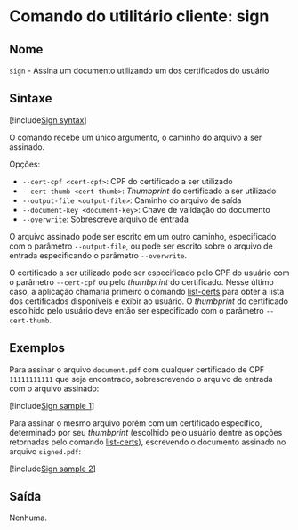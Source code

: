﻿# Comando do utilitário cliente: **sign**

## Nome

`sign` - Assina um documento utilizando um dos certificados do usuário

## Sintaxe

[!include[Sign syntax](../../../../../../includes/rest-pki/core/client-tool/sign-syntax.md)]

O comando recebe um único argumento, o caminho do arquivo a ser assinado.

Opções:

* `--cert-cpf <cert-cpf>`: CPF do certificado a ser utilizado
* `--cert-thumb <cert-thumb>`: *Thumbprint* do certificado a ser utilizado
* `--output-file <output-file>`: Caminho do arquivo de saída
* `--document-key <document-key>`: Chave de validação do documento
* `--overwrite`: Sobrescreve arquivo de entrada

O arquivo assinado pode ser escrito em um outro caminho, especificado com o parâmetro `--output-file`, ou pode ser escrito sobre o arquivo de entrada
especificando o parâmetro `--overwrite`.

O certificado a ser utilizado pode ser especificado pelo CPF do usuário com o parâmetro `--cert-cpf` ou pelo *thumbprint* do certificado. Nesse último caso,
a aplicação chamaria primeiro o comando [list-certs](list-certs.md) para obter a lista dos certificados disponíveis e exibir ao usuário. O *thumbprint* do certificado
escolhido pelo usuário deve então ser especificado com o parâmetro `--cert-thumb`.

## Exemplos

Para assinar o arquivo `document.pdf` com qualquer certificado de CPF `11111111111` que seja encontrado, sobrescrevendo o arquivo de entrada com o arquivo assinado:

[!include[Sign sample 1](../../../../../../includes/rest-pki/core/client-tool/sign-sample-cpf-overwrite.md)]

Para assinar o mesmo arquivo porém com um certificado específico, determinado por seu *thumbprint* (escolhido pelo usuário dentre as opções retornadas pelo comando
[list-certs](list-certs.md)), escrevendo o documento assinado no arquivo `signed.pdf`:

[!include[Sign sample 2](../../../../../../includes/rest-pki/core/client-tool/sign-sample-thumb-output.md)]

## Saída

Nenhuma.
